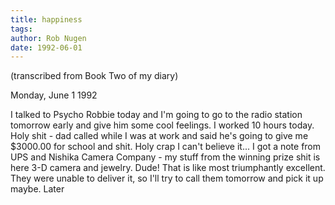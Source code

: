 ```yaml
---
title: happiness
tags: 
author: Rob Nugen
date: 1992-06-01
---
```


<p class=note>(transcribed from Book Two of my diary)

<p class=date>Monday, June 1 1992

<p>I talked to Psycho Robbie today and I'm going to go to the radio
station tomorrow early and give him some cool feelings.  I worked 10
hours today.  Holy shit - dad called while I was at work and said he's
going to give me $3000.00 for school and shit.  Holy crap I can't
believe it... I got a note from UPS and Nishika Camera Company - my
stuff from the winning prize shit is here 3-D camera and jewelry.
Dude!  That is like most triumphantly excellent.  They were unable to
deliver it, so I'll try to call them tomorrow and pick it up maybe.
Later
